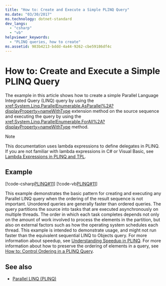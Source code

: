 ```yaml
---
title: "How to: Create and Execute a Simple PLINQ Query"
ms.date: "03/30/2017"
ms.technology: dotnet-standard
dev_langs: 
  - "csharp"
  - "vb"
helpviewer_keywords: 
  - "PLINQ queries, how to create"
ms.assetid: 983b4213-bddd-4a44-9262-cbe59186df4c
---
```

# How to: Create and Execute a Simple PLINQ Query

The example in this article shows how to create a simple Parallel Language Integrated Query (LINQ) query by using the <xref:System.Linq.ParallelEnumerable.AsParallel%2A?displayProperty=nameWithType> extension method on the source sequence and executing the query by using the <xref:System.Linq.ParallelEnumerable.ForAll%2A?displayProperty=nameWithType> method.  
  
> [!NOTE]
> This documentation uses lambda expressions to define delegates in PLINQ. If you are not familiar with lambda expressions in C# or Visual Basic, see [Lambda Expressions in PLINQ and TPL](lambda-expressions-in-plinq-and-tpl.md).  
  
## Example  
 [!code-csharp[PLINQ#11](../../../samples/snippets/csharp/VS_Snippets_Misc/plinq/cs/create1.cs#11)]
 [!code-vb[PLINQ#11](../../../samples/snippets/visualbasic/VS_Snippets_Misc/plinq/vb/create1.vb#11)]  
  
 This example demonstrates the basic pattern for creating and executing any Parallel LINQ query when the ordering of the result sequence is not important. Unordered queries are generally faster than ordered queries. The query partitions the source into tasks that are executed asynchronously on multiple threads. The order in which each task completes depends not only on the amount of work involved to process the elements in the partition, but also on external factors such as how the operating system schedules each thread. This example is intended to demonstrate usage, and might not run faster than the equivalent sequential LINQ to Objects query. For more information about speedup, see [Understanding Speedup in PLINQ](understanding-speedup-in-plinq.md). For more information about how to preserve the ordering of elements in a query, see [How to: Control Ordering in a PLINQ Query](how-to-control-ordering-in-a-plinq-query.md).  
  
## See also

- [Parallel LINQ (PLINQ)](introduction-to-plinq.md)
